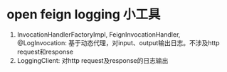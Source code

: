 # open feign logging 小工具
1. InvocationHandlerFactoryImpl, FeignInvocationHandler, @LogInvocation: 基于动态代理，对input、output输出日志。不涉及http request和response
2. LoggingClient: 对http request及response的日志输出